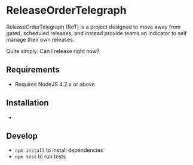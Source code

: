 # ReleaseOrderTelegraph
ReleaseOrderTelegraph (RoT) is a project designed to move away from gated, scheduled releases, and instead provide teams an indicator to self manage their own releases.

Quite simply: Can I release right now?

## Requirements
- Requires NodeJS 4.2.x or above

## Installation
- 

## Develop
- `npm install` to install dependencies
- `npm test` to run tests
